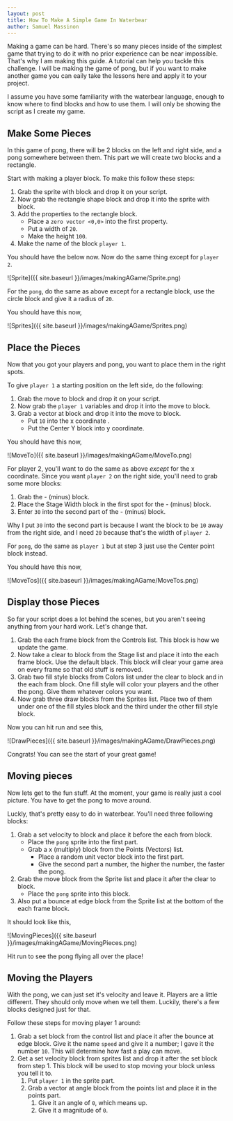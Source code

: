 ```yaml
---
layout: post
title: How To Make A Simple Game In Waterbear
author: Samuel Massinon
---
```


Making a game can be hard. There's so many pieces inside of the simplest game that trying to do it with no prior experience can be near impossible. That's why I am making this guide. A tutorial can help you tackle this challenge. I will be making the game of pong, but if you want to make another game you can eaily take the lessons here and apply it to your project.

I assume you have some familiarity with the waterbear language, enough to know where to find blocks and how to use them. I will only be showing the script as I create my game.

## Make Some Pieces

In this game of pong, there will be 2 blocks on the left and right side, and a pong somewhere between them. This part we will create two blocks and a rectangle.

Start with making a player block. To make this follow these steps:

1. Grab the sprite with block and drop it on your script.
2. Now grab the rectangle shape block and drop it into the sprite with block.
3. Add the properties to the rectangle block.
    - Place a `zero vector <0,0>` into the first property.
    - Put a width of `20`.
    - Make the height `100`.
4. Make the name of the block `player 1`.

You should have the below now. Now do the same thing except for `player 2`. 

![Sprite]({{ site.baseurl }}/images/makingAGame/Sprite.png)

For the `pong`, do the same as above except for a rectangle block, use the circle block and give it a radius of `20`.

You should have this now,

![Sprites]({{ site.baseurl }}/images/makingAGame/Sprites.png)

## Place the Pieces

Now that you got your players and pong, you want to place them in the right spots. 

To give `player 1` a starting position on the left side, do the following:

1. Grab the move to block and drop it on your script.
2. Now grab the `player 1` variables and drop it into the move to block.
3. Grab a vector at block and drop it into the move to block.
    - Put `10` into the x coordinate .
    - Put the Center Y block into y coordinate.

You should have this now,

![MoveTo]({{ site.baseurl }}/images/makingAGame/MoveTo.png)

For player 2, you'll want to do the same as above *except* for the x coordinate. Since you want `player 2` on the right side, you'll need to grab some more blocks:

1. Grab the - (minus) block.
2. Place the Stage Width block in the first spot for the - (minus) block.
3. Enter `30` into the second part of the - (minus) block.

Why I put `30` into the second part is because I want the block to be `10` away from the right side, and I need `20` because that's the width of `player 2`.

For `pong`, do the same as `player 1` but at step 3 just use the Center point block instead.

You should have this now,

![MoveTos]({{ site.baseurl }}/images/makingAGame/MoveTos.png)

## Display those Pieces

So far your script does a lot behind the scenes, but you aren't seeing anything from your hard work. Let's change that.

1. Grab the each frame block from the Controls list. This block is how we update the game.
2. Now take a clear to block from the Stage list and place it into the each frame block. Use the default black. This block will clear your game area on every frame so that old stuff is removed.
3. Grab two fill style blocks from Colors list under the clear to block and in the each fram block. One fill style will color your players and the other the pong. Give them whatever colors you want.
4. Now grab three draw blocks from the Sprites list. Place two of them under one of the fill styles block and the third under the other fill style block.

Now you can hit run and see this,

![DrawPieces]({{ site.baseurl }}/images/makingAGame/DrawPieces.png)

Congrats! You can see the start of your great game!

## Moving pieces

Now lets get to the fun stuff. At the moment, your game is really just a cool picture. You have to get the pong to move around.

Luckly, that's pretty easy to do in waterbear. You'll need three following blocks:

1. Grab a set velocity to block and place it before the each from block.
    - Place the `pong` sprite into the first part.
    - Grab a x (multiply) block from the Points (Vectors) list.
        + Place a random unit vector block into the first part.
        + Give the second part a number, the higher the number, the faster the pong.
2. Grab the move block from the Sprite list and place it after the clear to block.
    - Place the `pong` sprite into this block.
3. Also put a bounce at edge block from the Sprite list at the bottom of the each frame block.

It should look like this,

![MovingPieces]({{ site.baseurl }}/images/makingAGame/MovingPieces.png)

Hit run to see the pong flying all over the place!

## Moving the Players

With the pong, we can just set it's velocity and leave it. Players are a little different. They should only move when we tell them. Luckily, there's a few blocks designed just for that.

Follow these steps for moving player 1 around:

1. Grab a set block from the control list and place it after the bounce at edge block. Give it the name `speed` and give it a number; I gave it the number `10`. This will determine how fast a play can move.
2. Get a set velocity block from sprites list and drop it after the set block from step 1. This block will be used to stop moving your block unless you tell it to.
    1. Put `player 1` in the sprite part.
    2. Grab a vector at angle block from the points list and place it in the points part.
        1. Give it an angle of `0`, which means up.
        2. Give it a magnitude of `0`.

